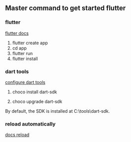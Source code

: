 ## Master command to get started flutter

### flutter

[flutter docs](https://docs.flutter.dev/get-started/codelab)

1. flutter create app
2. cd app 
3. flutter run
4. flutter install


### dart tools
[configure dart tools](https://dart.dev/get-dart)

1. choco install dart-sdk

2. choco upgrade dart-sdk

By default, the SDK is installed at C:\tools\dart-sdk. 

### reload automatically

[docs reload](https://docs.flutter.dev/development/tools/hot-reload)